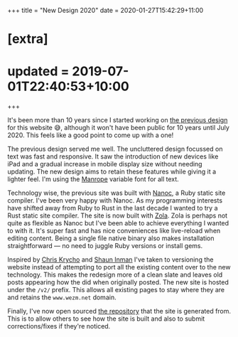 +++
title = "New Design 2020"
date = 2020-01-27T15:42:29+11:00

# [extra]
# updated = 2019-07-01T22:40:53+10:00
+++

It's been more than 10 years since I started working on [the previous design]
for this website 😅, although it won't have been public for 10 years until July
2020. This feels like a good point to come up with a one!

<!-- more -->

The previous design served me well. The uncluttered design focussed on text was
fast and responsive. It saw the introduction of new devices like iPad and a
gradual increase in mobile display size without needing updating. The new
design aims to retain these features while giving it a lighter feel. I'm using
the [Manrope] variable font for all text.

Technology wise, the previous site was built with [Nanoc], a Ruby static site
compiler. I've been very happy with Nanoc. As my programming interests have
shifted away from Ruby to Rust in the last decade I wanted to try a Rust static
site compiler. The site is now built with [Zola]. Zola is perhaps not quite as
flexible as Nanoc but I've been able to achieve everything I wanted to with it.
It's super fast and has nice conveniences like live-reload when editing
content. Being a single file native binary also makes installation
straightforward — no need to juggle Ruby versions or install gems.

Inspired by [Chris Krycho] and [Shaun Inman] I've taken to versioning the
website instead of attempting to port all the existing content over to the new
technology.  This makes the redesign more of a clean slate and leaves old posts
appearing how the did when originally posted. The new site is hosted under the
`/v2/` prefix.  This allows all existing pages to stay where they are and
retains the `www.wezm.net` domain.

Finally, I've now open sourced [the repository][repo] that the site is generated from. This
is to allow others to see how the site is built and also to submit corrections/fixes
if they're noticed.

[Chris Krycho]: https://v4.chriskrycho.com/2019/my-final-round-of-url-rewrites-ever.html
[Shaun Inman]: https://web.archive.org/web/20160422175043/http://shauninman.com/archive/2006/12/04/the_original_heap
[Nanoc]: https://nanoc.ws/
[the previous design]: https://www.wezm.net/technical/2010/07/new-design/
[Manrope]: https://manropefont.com/
[Zola]: https://www.getzola.org/
[repo]: https://github.com/wezm/wezm.net
